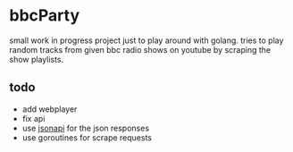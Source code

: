 # bbcParty

small work in progress project just to play around with golang.
tries to play random tracks from given bbc radio shows on youtube by scraping the show playlists.

## todo

- add webplayer
- fix api
- use [jsonapi](http://jsonapi.org/) for the json responses
- use goroutines for scrape requests